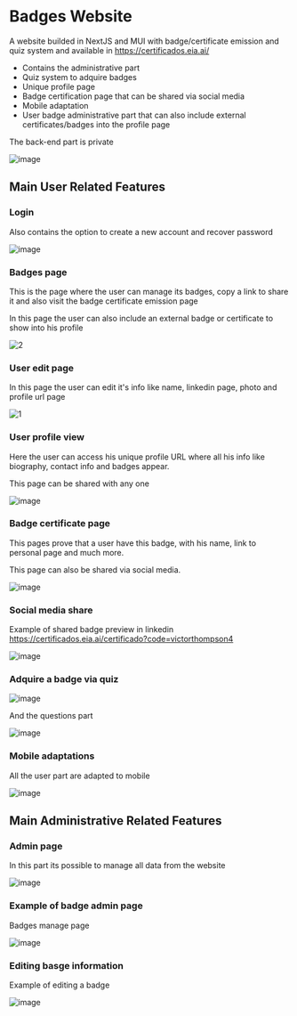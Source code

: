 # Badges Website

A website builded in NextJS and MUI with badge/certificate emission and quiz system and available in https://certificados.eia.ai/

* Contains the administrative part
* Quiz system to adquire badges
* Unique profile page
* Badge certification page that can be shared via social media
* Mobile adaptation
* User badge administrative part that can also include external certificates/badges into the profile page

The back-end part is private

![image](https://github.com/RodrigoPAml/BadgesWebsite/assets/41243039/a474f2ab-ef64-43e5-98bc-fb071f502958)

## Main User Related Features

### Login

Also contains the option to create a new account and recover password

![image](https://github.com/RodrigoPAml/BadgesWebsite/assets/41243039/472ca1cf-113e-4611-9cce-bbf9dac65507)

### Badges page

This is the page where the user can manage its badges, copy a link to share it and also visit the badge certificate emission page

In this page the user can also include an external badge or certificate to show into his profile

![2](https://github.com/RodrigoPAml/BadgesWebsite/assets/41243039/dda3075d-2773-49c3-b19d-e4d643fa9430)

### User edit page

In this page the user can edit it's info like name, linkedin page, photo and profile url page

![1](https://github.com/RodrigoPAml/BadgesWebsite/assets/41243039/b3b7e059-bb6c-4209-a63d-a073b77eb32f)

### User profile view

Here the user can access his unique profile URL where all his info like biography, contact info and badges appear.

This page can be shared with any one

![image](https://github.com/RodrigoPAml/BadgesWebsite/assets/41243039/041560e9-abc1-4533-a238-8ffdad80f0b3)

### Badge certificate page

This pages prove that a user have this badge, with his name, link to personal page and much more.

This page can also be shared via social media.

![image](https://github.com/RodrigoPAml/BadgesWebsite/assets/41243039/be4a89d4-7173-48fc-917a-4aa72d597799)

### Social media share

Example of shared badge preview in linkedin https://certificados.eia.ai/certificado?code=victorthompson4

![image](https://github.com/RodrigoPAml/BadgesWebsite/assets/41243039/023041db-d01c-4003-9f54-6f4772cc7ce7)

### Adquire a badge via quiz

![image](https://github.com/RodrigoPAml/BadgesWebsite/assets/41243039/154a3a27-9748-4cef-86b6-6997046cd7f2)

And the questions part

![image](https://github.com/RodrigoPAml/BadgesWebsite/assets/41243039/8eb3740b-4c6c-402d-aa8d-1c39c7522dc8)

### Mobile adaptations

All the user part are adapted to mobile

![image](https://github.com/RodrigoPAml/BadgesWebsite/assets/41243039/fc04ab90-c2c5-41a5-9abb-da5a35403cca)

## Main Administrative Related Features

### Admin page

In this part its possible to manage all data from the website

![image](https://github.com/RodrigoPAml/BadgesWebsite/assets/41243039/c95bab15-d453-4401-9445-0acdc534ebc4)

### Example of badge admin page

Badges manage page

![image](https://github.com/RodrigoPAml/BadgesWebsite/assets/41243039/fe0b2279-4ce1-4fd7-91cf-cb692dbe94a1)

### Editing basge information

Example of editing a badge

![image](https://github.com/RodrigoPAml/BadgesWebsite/assets/41243039/c05ffe80-1984-45e0-bf8d-2593f32928be)
